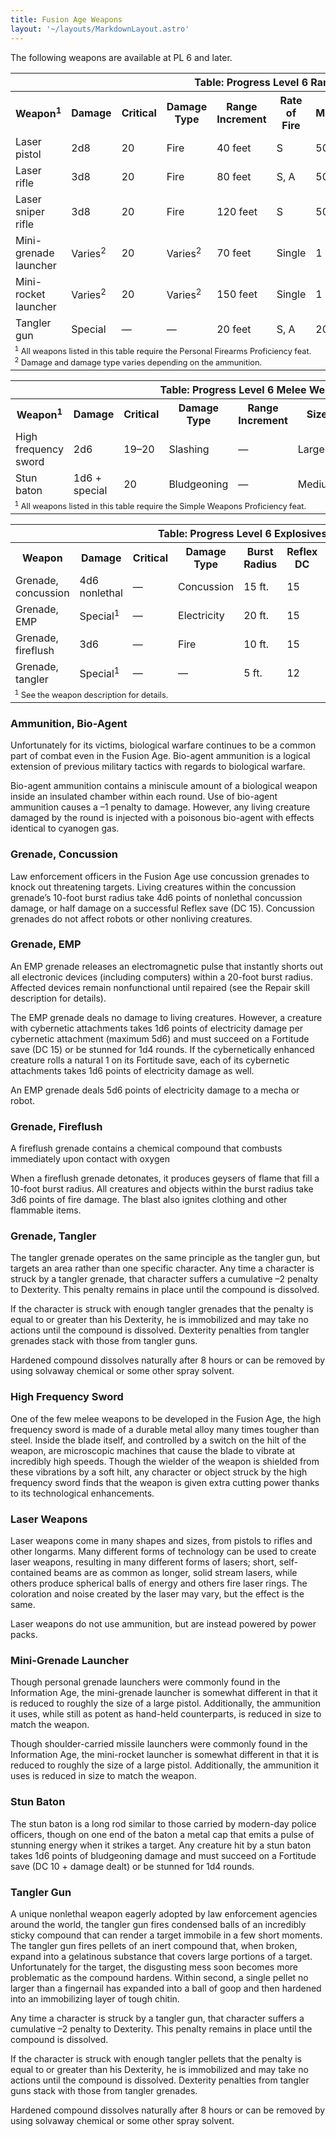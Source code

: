 ```yaml
---
title: Fusion Age Weapons
layout: '~/layouts/MarkdownLayout.astro'
---
```

The following weapons are available at PL 6 and later.


<table> <tr><th colspan="11">Table: Progress Level 6 Ranged Weapons</th></tr> <tr><th>Weapon<sup>1</sup></th><th>Damage</th><th>Critical</th><th>Damage Type</th><th>Range Increment</th><th>Rate of Fire</th><th>Magazine</th><th>Size</th><th>Weight</th><th>Purchase DC</th><th>Restriction</th></tr> <tr><td>Laser pistol</td><td>2d8</td><td>20</td><td>Fire</td><td>40 feet</td><td>S</td><td>50 box</td><td>Medium</td><td>3 lb.</td><td>17</td><td>Lic (+1)</td></tr> <tr class="shaded"><td>Laser rifle</td><td>3d8</td><td>20</td><td>Fire</td><td>80 feet</td><td>S, A</td><td>50 box</td><td>Large</td><td>8 lb.</td><td>19</td><td>Res (+2)</td></tr> <tr><td>Laser sniper rifle</td><td>3d8</td><td>20</td><td>Fire</td><td>120 feet</td><td>S</td><td>50 box</td><td>Large</td><td>14 lb.</td><td>21</td><td>Res (+2)</td></tr> <tr class="shaded"><td>Mini-grenade launcher</td><td>Varies<sup>2</sup></td><td>20</td><td>Varies<sup>2</sup></td><td>70 feet</td><td>Single</td><td>1 int.</td><td>Medium</td><td>4 lb.</td><td>20</td><td>Mil (+3)</td></tr> <tr><td>Mini-rocket launcher</td><td>Varies<sup>2</sup></td><td>20</td><td>Varies<sup>2</sup></td><td>150 feet</td><td>Single</td><td>1 int.</td><td>Medium</td><td>5 lb.</td><td>23</td><td>Mil (+3)</td></tr> <tr class="shaded"><td>Tangler gun</td><td>Special</td><td>—</td><td>—</td><td>20 feet</td><td>S, A</td><td>20 box</td><td>Large</td><td>8 lb.</td><td>16</td><td>Lic (+1)</td></tr> <tr><td colspan="11" style="text-align: left; font-size: .8em"> <sup>1</sup> All weapons listed in this table require the Personal Firearms Proficiency feat.<br/> <sup>2</sup> Damage and damage type varies depending on the ammunition.</td></tr> </table>

 
<table> <tr><th colspan="9">Table: Progress Level 6 Melee Weapons</th></tr> <tr><th>Weapon<sup>1</sup></th><th>Damage</th><th>Critical</th><th>Damage Type</th><th>Range Increment</th><th>Size</th><th>Weight</th><th>Purchase DC</th><th>Restriction</th></tr> <tr><td>High frequency sword</td><td>2d6</td><td>19–20</td><td>Slashing</td><td>—</td><td>Large</td><td>2 lb.</td><td>15</td><td>—</td></tr> <tr class="shaded"><td>Stun baton</td><td>1d6 + special</td><td>20</td><td>Bludgeoning</td><td>—</td><td>Medium</td><td>1 lb.</td><td>16</td><td>—</td></tr> <tr><td colspan="11" style="text-align: left; font-size: .8em"><sup>1</sup> All weapons listed in this table require the Simple Weapons Proficiency feat.</td></tr> </table>

 <!--
TABLE_PLACEHOLDER_2 --> 
<table> <tr><th colspan="11">Table: Progress Level 6 Explosives And Splash Weapons</th></tr> <tr><th>Weapon</th><th>Damage</th><th>Critical</th><th>Damage Type</th><th>Burst Radius</th><th>Reflex DC</th><th>Range Increment</th><th>Size</th><th>Weight</th><th>Purchase DC</th><th>Restriction</th></tr> <tr><td>Grenade, concussion</td><td>4d6 nonlethal</td><td>—</td><td>Concussion</td><td>15 ft.</td><td>15</td><td>10 ft.</td><td>Tiny</td><td>1 lb.</td><td>15</td><td>Mil (+3)</td></tr> <tr class="shaded"><td>Grenade, EMP</td><td>Special<sup>1</sup></td><td>—</td><td>Electricity</td><td>20 ft.</td><td>15</td><td>10 ft.</td><td>Small</td><td>2 lb.</td><td>16</td><td>Mil (+3)</td></tr> <tr><td>Grenade, fireflush</td><td>3d6</td><td>—</td><td>Fire</td><td>10 ft.</td><td>15</td><td>10 ft.</td><td>Small</td><td>2 lb.</td><td>18</td><td>Res (+2)</td></tr> <tr class="shaded"><td>Grenade, tangler</td><td>Special<sup>1</sup></td><td>—</td><td>—</td><td>5 ft.</td><td>12</td><td>10 ft.</td><td>Tiny</td><td>1 lb.</td><td>14</td><td>Lic (+1)</td></tr> <tr><td colspan="11" style="text-align: left; font-size: .8em"><sup>1</sup> See the weapon description for details.</td></tr> </table>



### Ammunition, Bio-Agent

Unfortunately for its victims, biological warfare continues to be a common
part of combat even in the Fusion Age. Bio-agent ammunition is a logical
extension of previous military tactics with regards to biological warfare.

Bio-agent ammunition contains a miniscule amount of a biological weapon inside
an insulated chamber within each round. Use of bio-agent ammunition causes a
–1 penalty to damage. However, any living creature damaged by the round is
injected with a poisonous bio-agent with effects identical to cyanogen gas.

### Grenade, Concussion

Law enforcement officers in the Fusion Age use concussion grenades to knock
out threatening targets. Living creatures within the concussion grenade’s
10-foot burst radius take 4d6 points of nonlethal concussion damage, or half
damage on a successful Reflex save (DC 15). Concussion grenades do not affect
robots or other nonliving creatures.

### Grenade, EMP

An EMP grenade releases an electromagnetic pulse that instantly shorts out all
electronic devices (including computers) within a 20-foot burst radius.
Affected devices remain nonfunctional until repaired (see the Repair skill
description for details).

The EMP grenade deals no damage to living creatures. However, a creature with
cybernetic attachments takes 1d6 points of electricity damage per cybernetic
attachment (maximum 5d6) and must succeed on a Fortitude save (DC 15) or be
stunned for 1d4 rounds. If the cybernetically enhanced creature rolls a
natural 1 on its Fortitude save, each of its cybernetic attachments takes 1d6
points of electricity damage as well.

An EMP grenade deals 5d6 points of electricity damage to a mecha or robot.

### Grenade, Fireflush

A fireflush grenade contains a chemical compound that combusts immediately
upon contact with oxygen

When a fireflush grenade detonates, it produces geysers of flame that fill a
10-foot burst radius. All creatures and objects within the burst radius take
3d6 points of fire damage. The blast also ignites clothing and other flammable
items.

### Grenade, Tangler

The tangler grenade operates on the same principle as the tangler gun, but
targets an area rather than one specific character. Any time a character is
struck by a tangler grenade, that character suffers a cumulative –2 penalty to
Dexterity. This penalty remains in place until the compound is dissolved.

If the character is struck with enough tangler grenades that the penalty is
equal to or greater than his Dexterity, he is immobilized and may take no
actions until the compound is dissolved. Dexterity penalties from tangler
grenades stack with those from tangler guns.

Hardened compound dissolves naturally after 8 hours or can be removed by using
solvaway chemical or some other spray solvent.

### High Frequency Sword

One of the few melee weapons to be developed in the Fusion Age, the high
frequency sword is made of a durable metal alloy many times tougher than
steel. Inside the blade itself, and controlled by a switch on the hilt of the
weapon, are microscopic machines that cause the blade to vibrate at incredibly
high speeds. Though the wielder of the weapon is shielded from these
vibrations by a soft hilt, any character or object struck by the high
frequency sword finds that the weapon is given extra cutting power thanks to
its technological enhancements.

### Laser Weapons

Laser weapons come in many shapes and sizes, from pistols to rifles and other
longarms. Many different forms of technology can be used to create laser
weapons, resulting in many different forms of lasers; short, self-contained
beams are as common as longer, solid stream lasers, while others produce
spherical balls of energy and others fire laser rings. The coloration and
noise created by the laser may vary, but the effect is the same.

Laser weapons do not use ammunition, but are instead powered by power packs.

### Mini-Grenade Launcher

Though personal grenade launchers were commonly found in the Information Age,
the mini-grenade launcher is somewhat different in that it is reduced to
roughly the size of a large pistol. Additionally, the ammunition it uses,
while still as potent as hand-held counterparts, is reduced in size to match
the weapon.

Though shoulder-carried missile launchers were commonly found in the
Information Age, the mini-rocket launcher is somewhat different in that it is
reduced to roughly the size of a large pistol. Additionally, the ammunition it
uses is reduced in size to match the weapon.

### Stun Baton

The stun baton is a long rod similar to those carried by modern-day police
officers, though on one end of the baton a metal cap that emits a pulse of
stunning energy when it strikes a target. Any creature hit by a stun baton
takes 1d6 points of bludgeoning damage and must succeed on a Fortitude save
(DC 10 + damage dealt) or be stunned for 1d4 rounds.

### Tangler Gun

A unique nonlethal weapon eagerly adopted by law enforcement agencies around
the world, the tangler gun fires condensed balls of an incredibly sticky
compound that can render a target immobile in a few short moments. The tangler
gun fires pellets of an inert compound that, when broken, expand into a
gelatinous substance that covers large portions of a target. Unfortunately for
the target, the disgusting mess soon becomes more problematic as the compound
hardens. Within second, a single pellet no larger than a fingernail has
expanded into a ball of goop and then hardened into an immobilizing layer of
tough chitin.

Any time a character is struck by a tangler gun, that character suffers a
cumulative –2 penalty to Dexterity. This penalty remains in place until the
compound is dissolved.

If the character is struck with enough tangler pellets that the penalty is
equal to or greater than his Dexterity, he is immobilized and may take no
actions until the compound is dissolved. Dexterity penalties from tangler guns
stack with those from tangler grenades.

Hardened compound dissolves naturally after 8 hours or can be removed by using
solvaway chemical or some other spray solvent.

